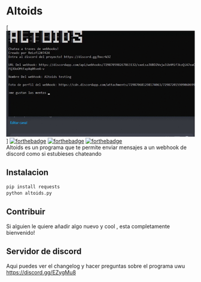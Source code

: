 # Altoids
[![gif](ReadmeGif.gif)]
[![forthebadge](https://forthebadge.com/images/badges/built-with-love.svg)](https://forthebadge.com)
[![forthebadge](https://forthebadge.com/images/badges/compatibility-club-penguin.svg)](https://forthebadge.com)
[![forthebadge](https://forthebadge.com/images/badges/winter-is-coming.svg)](https://forthebadge.com)<br/>
Altoids es un programa que te permite enviar mensajes a un webhook de discord como si estubieses chateando
## Instalacion
```bash
pip install requests
python altoids.py
```
## Contribuir
Si alguien le quiere añadir algo nuevo y cool , esta completamente bienvenido! 
## Servidor de discord
Aqui puedes ver el changelog y hacer preguntas sobre el programa uwu https://discord.gg/EZygMu8
